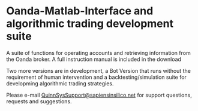# Oanda-Matlab-Interface and algorithmic trading development suite

A suite of functions for operating accounts and retrieving information from the Oanda broker.
A full instruction manual is included in the download

Two more versions are in development, a Bot Version that runs without the requirement of human intervention
and a backtesting/simulation suite for developming algorithmic trading strategies.

Please e-mail QuinnSysSupport@sapiensinsilico.net for support questions, requests and suggestions.
